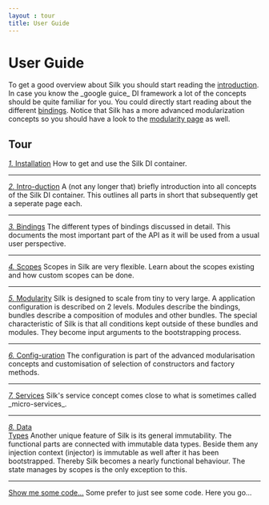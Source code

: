 ```yaml
---
layout : tour
title: User Guide
---
```


# User Guide
<abstract>
To get a good overview about Silk you should start reading the <a href="intro.html">introduction</a>.
In case you know the _google guice_ DI framework a lot of the concepts should be quite familiar for you. 
You could directly start reading about the different <a href="binds.html">bindings</a>. 
Notice that Silk has a more advanced modularization concepts so you should have a look to the <a href="modularity.html">modularity page</a> as well. 
</abstract>

## Tour
<a href="/userguide/install.html" class="book list c-docs"><span class="icon-save"></span><em>1.</em> Installation</a>
How to get and use the Silk DI container.

<hr/>
<a href="/userguide/intro.html" class="book list c-docs"><span class="icon-lightbulb"></span><em>2.</em> Intro-duction</a>
A (not any longer that) briefly introduction into all concepts of the Silk DI container. 
This outlines all parts in short that subsequently get a seperate page each.

<hr/>
<a href="/userguide/binds.html" class="book list c-docs"><span class="icon-random"></span><em>3.</em> Bindings</a>
The different types of bindings discussed in detail. 
This documents the most important part of the API as it will be used from a usual user perspective.

<hr/>
<a href="/userguide/scopes.html" class="book list c-docs"><span class="icon-eye-open"></span><em>4.</em> Scopes</a>
Scopes in Silk are very flexible. Learn about the scopes existing and how custom scopes can be done. 

<hr/>
<a href="/userguide/modularity.html" class="book list c-docs"><span class="icon-th-large"></span><em>5.</em> Modularity</a>
Silk is designed to scale from tiny to very large. A application configuration is described on 2 levels. 
Modules describe the bindings, bundles describe a composition of modules and other bundles.
The special characteristic of Silk is that all conditions kept outside of these bundles and modules. 
They become input arguments to the bootstrapping process.

<hr/>
<a href="/userguide/config.html" class="book list c-docs"><span class="icon-wrench"></span><em>6.</em> Config-uration</a>
The configuration is part of the advanced modularisation concepts and customisation of selection of 
constructors and factory methods.

<hr/>
<a href="/userguide/services.html" class="book list c-docs"><span class="icon-briefcase"></span><em>7.</em> Services</a>
Silk's service concept comes close to what is sometimes called _micro-services_. 

<hr/>
<a href="/userguide/data.html" class="book list c-docs"><span class="icon-exchange"></span><em>8.</em> Data<br/>Types</a>
Another unique feature of Silk is its general immutability. The functional parts are connected with immutable data types.
Beside them any injection context (injector) is immutable as well after it has been bootstrapped. Thereby Silk
becomes a nearly functional behaviour. The state manages by scopes is the only exception to this. 

<hr/>
<a class="next list" href="snippets.html"><span class="icon-reorder"></span> Show me some code...</a>
Some prefer to just see some code. Here you go...
